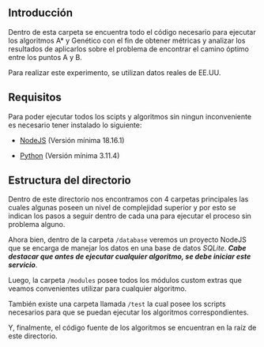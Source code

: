 ## Introducción

Dentro de esta carpeta se encuentra todo el código necesario para ejecutar los algoritmos A* y Genético con el fin de obtener métricas y analizar los resultados de aplicarlos sobre el problema de encontrar el camino óptimo entre los puntos A y B.

Para realizar este experimento, se utilizan datos reales de EE.UU.

## Requisitos

Para poder ejecutar todos los scipts y algoritmos sin ningun inconveniente es necesario tener instalado lo siguiente:

- [NodeJS](https://nodejs.org/es/download) (Versión mínima 18.16.1)

- [Python](https://www.python.org/downloads/) (Versión mínima 3.11.4)

## Estructura del directorio

Dentro de este directorio nos encontramos con 4 carpetas principales las cuales algunas poseen un nivel de complejidad superior y por esto se indican los pasos a seguir dentro de cada una para ejecutar el proceso sin problema alguno.

Ahora bien, dentro de la carpeta `/database` veremos un proyecto NodeJS que se encarga de manejar los datos en una base de datos *SQLite*. ***Cabe destacar que antes de ejecutar cualquier algoritmo, se debe iniciar este servicio***.

Luego, la carpeta `/modules` posee todos los módulos custom extras que veamos convenientes utilizar para cualquier algoritmo.

También existe una carpeta llamada `/test` la cual posee los scripts necesarios para que se puedan ejecutar los algoritmos correspondientes.

Y, finalmente, el código fuente de los algoritmos se encuentran en la raíz de este directorio.